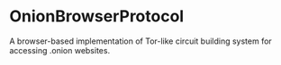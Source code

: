 # OnionBrowserProtocol

A browser-based implementation of Tor-like circuit building system for accessing .onion websites.
